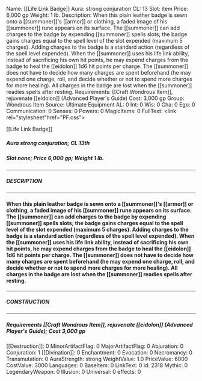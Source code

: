 Name: [[Life Link Badge]]
Aura: strong conjuration
CL: 13
Slot: item
Price: 6,000 gp
Weight: 1 lb.
Description: When this plain leather badge is sewn onto a [[summoner]]'s [[armor]] or clothing, a faded image of his [[summoner]] rune appears on its surface. The [[summoner]] can add charges to the badge by expending [[summoner]] spells slots; the badge gains charges equal to the spell level of the slot expended (maximum 5 charges). Adding charges to the badge is a standard action (regardless of the spell level expended). When the [[summoner]] uses his life link ability, instead of sacrificing his own hit points, he may expend charges from the badge to heal the [[eidolon]] 1d6 hit points per charge. The [[summoner]] does not have to decide how many charges are spent beforehand (he may expend one charge, roll, and decide whether or not to spend more charges for more healing). All charges in the badge are lost when the [[summoner]] readies spells after resting.
Requirements: [[Craft Wondrous Item]], rejuvenate [[eidolon]] (Advanced Player's Guide)
Cost: 3,000 gp
Group: Wondrous Item
Source: Ultimate Equipment
AL: 0
Int: 0
Wis: 0
Cha: 0
Ego: 0
Communication: 0
Senses: 0
Powers: 0
MagicItems: 0
FullText: <link rel="stylesheet"href="PF.css"><div class="heading"><p class="alignleft">[[Life Link Badge]]</p><div style="clear: both;"></div></div><div><h5><b>Aura </b>strong conjuration; <b>CL </b>13th</h5><h5><b>Slot </b>none; <b>Price </b>6,000 gp; <b>Weight </b>1 lb.</h5></div><hr/><div><h5><b>DESCRIPTION</b></h5></div><hr/><div><h4><p>When this plain leather badge is sewn onto a [[summoner]]'s [[armor]] or clothing, a faded image of his [[summoner]] rune appears on its surface. The [[summoner]] can add charges to the badge by expending [[summoner]] spells slots; the badge gains charges equal to the spell level of the slot expended (maximum 5 charges). Adding charges to the badge is a standard action (regardless of the spell level expended). When the [[summoner]] uses his life link ability, instead of sacrificing his own hit points, he may expend charges from the badge to heal the [[eidolon]] 1d6 hit points per charge. The [[summoner]] does not have to decide how many charges are spent beforehand (he may expend one charge, roll, and decide whether or not to spend more charges for more healing). All charges in the badge are lost when the [[summoner]] readies spells after resting.</p></h4></div><hr/><div><h5><b>CONSTRUCTION</b></h5></div><hr/><div><h5><b>Requirements </b>[[Craft Wondrous Item]], <i>rejuvenate [[eidolon]] (Advanced Player's Guide)</i>; <b>Cost </b>3,000 gp</h5></div>
[[Destruction]]: 0
MinorArtifactFlag: 0
MajorArtifactFlag: 0
Abjuration: 0
Conjuration: 1
[[Divination]]: 0
Enchantment: 0
Evocation: 0
Necromancy: 0
Transmutation: 0
AuraStrength: strong
WeightValue: 1.0
PriceValue: 6000
CostValue: 3000
Languages: 0
BaseItem: 0
LinkText: 0
id: 2318
Mythic: 0
LegendaryWeapon: 0
Illusion: 0
Universal: 0
effects: 0
